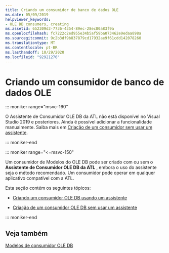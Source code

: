 ```yaml
---
title: Criando um consumidor de banco de dados OLE
ms.date: 05/09/2019
helpviewer_keywords:
- OLE DB consumers, creating
ms.assetid: 652309d3-7736-4354-89ec-28ec80a83f9a
ms.openlocfilehash: fc7222c2ed955e34b5af59ba073462e9edaa898a
ms.sourcegitcommit: 9c2b3df9b837879cd17932ae9f61cdd142078260
ms.translationtype: MT
ms.contentlocale: pt-BR
ms.lasthandoff: 10/29/2020
ms.locfileid: "92921276"
---
```

# <a name="creating-an-ole-db-consumer"></a>Criando um consumidor de banco de dados OLE

::: moniker range="msvc-160"

O Assistente de Consumidor OLE DB da ATL não está disponível no Visual Studio 2019 e posteriores. Ainda é possível adicionar a funcionalidade manualmente. Saiba mais em [Criação de um consumidor sem usar um assistente](creating-a-consumer-without-using-a-wizard.md).

::: moniker-end

::: moniker range="<=msvc-150"

Um consumidor de Modelos do OLE DB pode ser criado com ou sem o **Assistente de Consumidor OLE DB da ATL** , embora o uso do assistente seja o método recomendado. Um consumidor pode operar em qualquer aplicativo compatível com a ATL.

Esta seção contém os seguintes tópicos:

- [Criando um consumidor OLE DB usando um assistente](../../data/oledb/creating-an-ole-db-consumer-using-a-wizard.md)

- [Criação de um consumidor OLE DB sem usar um assistente](../../data/oledb/creating-a-consumer-without-using-a-wizard.md)

::: moniker-end

## <a name="see-also"></a>Veja também

[Modelos de consumidor OLE DB](../../data/oledb/ole-db-consumer-templates-cpp.md)
